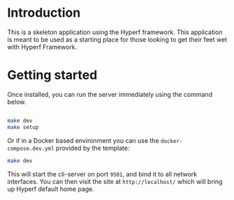 # Introduction

This is a skeleton application using the Hyperf framework. This application is meant to be used as a starting place for those looking to get their feet wet with Hyperf Framework.

# Getting started

Once installed, you can run the server immediately using the command below.

```bash

make dev
make setup
```

Or if in a Docker based environment you can use the `docker-compose.dev.yml` provided by the template:

```bash
make dev
```

This will start the cli-server on port `9501`, and bind it to all network interfaces. You can then visit the site at `http://localhost/` which will bring up Hyperf default home page.
